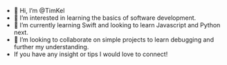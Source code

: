 - 👋 Hi, I’m @TimKel
- 👀 I’m interested in learning the basics of software development.
- 🌱 I’m currently learning Swift and looking to learn Javascript and Python next.
- 💞️ I’m looking to collaborate on simple projects to learn debugging and further my understanding.
- If you have any insight or tips I would love to connect!
<!---
TimKel/TimKel is a ✨ special ✨ repository because its `README.md` (this file) appears on your GitHub profile.
You can click the Preview link to take a look at your changes.
--->
